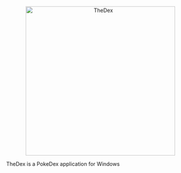 <div align="center">
  <br />
  <p>
    <a href="https://digitalregion.ml/pokecord/"><img src="http://digitalregion.ml/pokeworld/thedex/thedexbannerlogo.png" width="400" alt="TheDex" /></a>
  </p> 
</div>

TheDex is a PokeDex application for Windows
